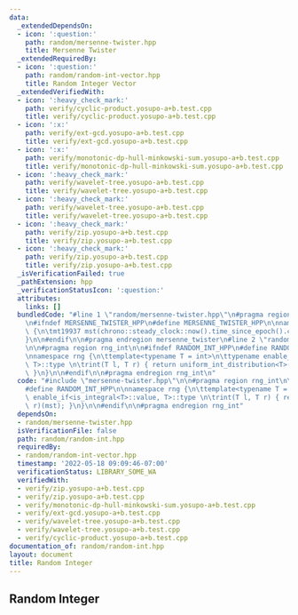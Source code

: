 ```yaml
---
data:
  _extendedDependsOn:
  - icon: ':question:'
    path: random/mersenne-twister.hpp
    title: Mersenne Twister
  _extendedRequiredBy:
  - icon: ':question:'
    path: random/random-int-vector.hpp
    title: Random Integer Vector
  _extendedVerifiedWith:
  - icon: ':heavy_check_mark:'
    path: verify/cyclic-product.yosupo-a+b.test.cpp
    title: verify/cyclic-product.yosupo-a+b.test.cpp
  - icon: ':x:'
    path: verify/ext-gcd.yosupo-a+b.test.cpp
    title: verify/ext-gcd.yosupo-a+b.test.cpp
  - icon: ':x:'
    path: verify/monotonic-dp-hull-minkowski-sum.yosupo-a+b.test.cpp
    title: verify/monotonic-dp-hull-minkowski-sum.yosupo-a+b.test.cpp
  - icon: ':heavy_check_mark:'
    path: verify/wavelet-tree.yosupo-a+b.test.cpp
    title: verify/wavelet-tree.yosupo-a+b.test.cpp
  - icon: ':heavy_check_mark:'
    path: verify/wavelet-tree.yosupo-a+b.test.cpp
    title: verify/wavelet-tree.yosupo-a+b.test.cpp
  - icon: ':heavy_check_mark:'
    path: verify/zip.yosupo-a+b.test.cpp
    title: verify/zip.yosupo-a+b.test.cpp
  - icon: ':heavy_check_mark:'
    path: verify/zip.yosupo-a+b.test.cpp
    title: verify/zip.yosupo-a+b.test.cpp
  _isVerificationFailed: true
  _pathExtension: hpp
  _verificationStatusIcon: ':question:'
  attributes:
    links: []
  bundledCode: "#line 1 \"random/mersenne-twister.hpp\"\n#pragma region mersenne_twister\n\
    \n#ifndef MERSENNE_TWISTER_HPP\n#define MERSENNE_TWISTER_HPP\n\nnamespace rng\
    \ {\n\tmt19937 mst(chrono::steady_clock::now().time_since_epoch().count());\n\
    }\n\n#endif\n\n#pragma endregion mersenne_twister\n#line 2 \"random/random-int.hpp\"\
    \n\n#pragma region rng_int\n\n#ifndef RANDOM_INT_HPP\n#define RANDOM_INT_HPP\n\
    \nnamespace rng {\n\ttemplate<typename T = int>\n\ttypename enable_if<is_integral<T>::value,\
    \ T>::type \n\trint(T l, T r) { return uniform_int_distribution<T>(l, r)(mst);\
    \ }\n}\n\n#endif\n\n#pragma endregion rng_int\n"
  code: "#include \"mersenne-twister.hpp\"\n\n#pragma region rng_int\n\n#ifndef RANDOM_INT_HPP\n\
    #define RANDOM_INT_HPP\n\nnamespace rng {\n\ttemplate<typename T = int>\n\ttypename\
    \ enable_if<is_integral<T>::value, T>::type \n\trint(T l, T r) { return uniform_int_distribution<T>(l,\
    \ r)(mst); }\n}\n\n#endif\n\n#pragma endregion rng_int"
  dependsOn:
  - random/mersenne-twister.hpp
  isVerificationFile: false
  path: random/random-int.hpp
  requiredBy:
  - random/random-int-vector.hpp
  timestamp: '2022-05-18 09:09:46-07:00'
  verificationStatus: LIBRARY_SOME_WA
  verifiedWith:
  - verify/zip.yosupo-a+b.test.cpp
  - verify/zip.yosupo-a+b.test.cpp
  - verify/monotonic-dp-hull-minkowski-sum.yosupo-a+b.test.cpp
  - verify/ext-gcd.yosupo-a+b.test.cpp
  - verify/wavelet-tree.yosupo-a+b.test.cpp
  - verify/wavelet-tree.yosupo-a+b.test.cpp
  - verify/cyclic-product.yosupo-a+b.test.cpp
documentation_of: random/random-int.hpp
layout: document
title: Random Integer
---
```


## Random Integer
